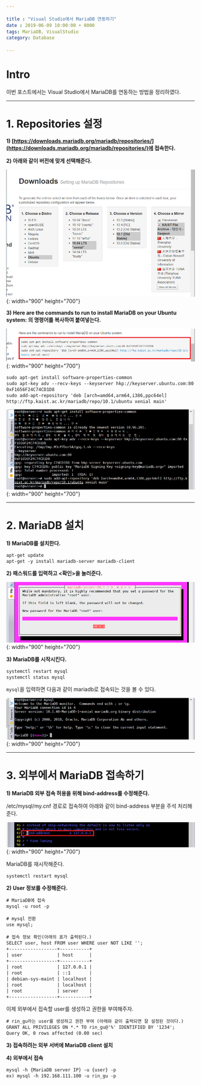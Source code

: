 ```yaml
---

title : "Visual Studio에서 MariaDB 연동하기"
date : 2019-06-09 10:00:00 + 0000
tags: MariaDB, VisualStudio
category: Database

---
```


# Intro
이번 포스트에서는 Visual Studio에서 MariaDB를 연동하는 방법을 정리하였다.

***

# 1. Repositories 설정

**1) [https://downloads.mariadb.org/mariadb/repositories/](https://downloads.mariadb.org/mariadb/repositories/)에 접속한다.**

**2) 아래와 같이 버전에 맞게 선택해준다.**

![MriaDB1](/assets/images/2019-06-09-MariaDB/1.png){: width="900" height="700"}

**3) Here are the commands to run to install MariaDB on your Ubuntu system: 의 명령어를 복사하여 붙여넣는다.**

![MriaDB2](/assets/images/2019-06-09-MariaDB/2.png){: width="900" height="700"}

```
sudo apt-get install software-properties-common
sudo apt-key adv --recv-keys --keyserver hkp://keyserver.ubuntu.com:80 0xF1656F24C74CD1D8
sudo add-apt-repository 'deb [arch=amd64,arm64,i386,ppc64el] http://ftp.kaist.ac.kr/mariadb/repo/10.1/ubuntu xenial main'
```

![MriaDB3](/assets/images/2019-06-09-MariaDB/3.png){: width="900" height="700"}

***

# 2. MariaDB 설치

**1) MariaDB를 설치한다.**

```
apt-get update
apt-get -y install mariadb-server mariadb-client
```

**2) 패스워드를 입력하고 <확인>을 눌러준다.**

![MriaDB4](/assets/images/2019-06-09-MariaDB/4.png){: width="900" height="700"}

**3) MariaDB를 시작시킨다.**

```
systemctl restart mysql
systemctl status mysql
```

`mysql`을 입력하면 다음과 같이 mariadb로 접속되는 것을 볼 수 있다.

![MriaDB5](/assets/images/2019-06-09-MariaDB/5.png){: width="900" height="700"}

***

# 3. 외부에서 MariaDB 접속하기

**1) MariaDB 외부 접속 허용을 위해 bind-address를 수정해준다.**

/etc/mysql/my.cnf 경로로 접속하여 아래와 같이 bind-address 부분을 주석 처리해준다.

![MriaDB6](/assets/images/2019-06-09-MariaDB/6.png){: width="900" height="700"}

MariaDB를 재시작해준다.

```
systemctl restart mysql
```

**2) User 정보를 수정해준다.**

```
# MariaDB에 접속
mysql -u root -p

# mysql 전환
use mysql;

# 접속 정보 확인(아래의 표가 출력된다.)
SELECT user, host FROM user WHERE user NOT LIKE '';
+------------------+-----------+
| user             | host      |
+------------------+-----------+
| root             | 127.0.0.1 |
| root             | ::1       |
| debian-sys-maint | localhost |
| root             | localhost |
| root             | server    |
+------------------+-----------+
```

이제 외부에서 접속할 user를 생성하고 권한을 부여해주자.

```
# rin_gu라는 user를 생성하고 권한 부여 (아래와 같이 출력되면 잘 설정된 것이다.)
GRANT ALL PRIVILEGES ON *.* TO rin_gu@'%' IDENTIFIED BY '1234';
Query OK, 0 rows affected (0.00 sec)
```

**3) 접속하려는 외부 서버에 MariaDB client 설치**

**4) 외부에서 접속**

```
mysql -h {MariaDB server IP} -u {user} -p
ex) mysql -h 192.168.111.100 -u rin_gu -p
```
